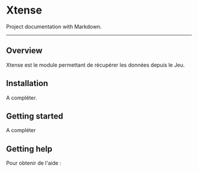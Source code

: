 # Xtense

Project documentation with&nbsp;Markdown.

---

## Overview

Xtense est le module permettant de récupérer les données depuis le Jeu.

## Installation

A compléter.

## Getting started

A compléter

## Getting help

Pour obtenir de l'aide :

[Forum]: https://www.ogsteam.fr/


